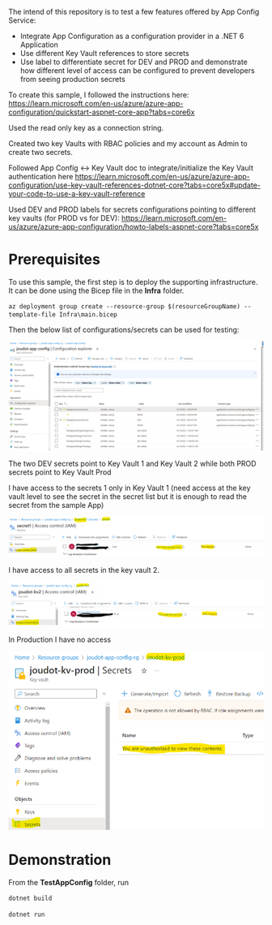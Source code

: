 The intend of this repository is to test a few features offered by App Config Service:
- Integrate App Configuration as a configuration provider in a .NET 6 Application
- Use different Key Vault references to store secrets
- Use label to differentiate secret for DEV and PROD and demonstrate how different level of access can be configured to prevent developers from seeing production secrets
  
To create this sample, I followed the instructions here: https://learn.microsoft.com/en-us/azure/azure-app-configuration/quickstart-aspnet-core-app?tabs=core6x

Used the read only key as a connection string.

Created two key Vaults with RBAC policies and my account as Admin to create two secrets.

Followed App Config <-> Key Vault doc to integrate/initialize the Key Vault authentication here https://learn.microsoft.com/en-us/azure/azure-app-configuration/use-key-vault-references-dotnet-core?tabs=core5x#update-your-code-to-use-a-key-vault-reference

Used DEV and PROD labels for secrets configurations pointing to different key vaults (for PROD vs for DEV): https://learn.microsoft.com/en-us/azure/azure-app-configuration/howto-labels-aspnet-core?tabs=core5x


# Prerequisites

To use this sample, the first step is to deploy the supporting infrastructure. It can be done using the Bicep file in the **Infra** folder. 

```
az deployment group create --resource-group $(resourceGroupName) --template-file Infra\main.bicep
```

Then the below list of configurations/secrets can be used for testing:

![](Img/ConfigurationExplorer.png)

The two DEV secrets point to Key Vault 1 and Key Vault 2 while both PROD secrets point to Key Vault Prod

I have access to the secrets 1 only in Key Vault 1 (need access at the key vault level to see the secret in the secret list but it is enough to read the secret from the sample App)

![](Img/Kv1RbacSecret1.png)

I have access to all secrets in the key vault 2.

![](Img/Kv2RbacKv.png)

In Production I have no access

![](Img/KvProdNoAccess.png)

# Demonstration

From the **TestAppConfig** folder, run 

```
dotnet build

dotnet run
```